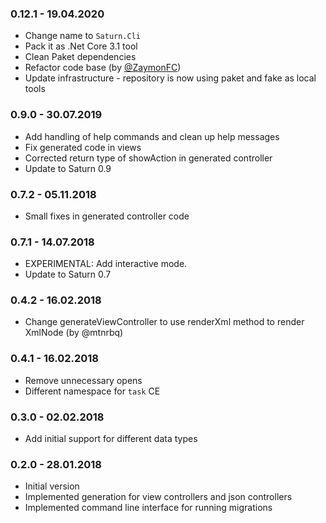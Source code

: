 ### 0.12.1 - 19.04.2020
* Change name to `Saturn.Cli`
* Pack it as .Net Core 3.1 tool
* Clean Paket dependencies
* Refactor code base (by [@ZaymonFC](https://github.com/ZaymonFC))
* Update infrastructure - repository is now using paket and fake as local tools

### 0.9.0 - 30.07.2019
* Add handling of help commands and clean up help messages
* Fix generated code in views
* Corrected return type of showAction in generated controller
* Update to Saturn 0.9

### 0.7.2 - 05.11.2018
* Small fixes in generated controller code

### 0.7.1 - 14.07.2018
* EXPERIMENTAL: Add interactive mode.
* Update to Saturn 0.7

### 0.4.2 - 16.02.2018
* Change generateViewController to use renderXml method to render XmlNode (by @mtnrbq)

### 0.4.1 - 16.02.2018
* Remove unnecessary opens
* Different namespace for `task` CE

### 0.3.0 - 02.02.2018
* Add initial support for different data types

### 0.2.0 - 28.01.2018

* Initial version
* Implemented generation for view controllers and json controllers
* Implemented command line interface for running migrations